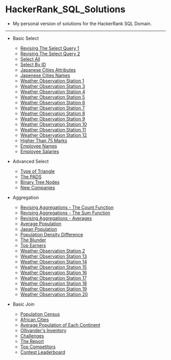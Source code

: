 # HackerRank_SQL_Solutions

- My personal version of solutions for the HackerRank SQL Domain.

<hr>

- Basic Select
    - [Revising The Select Query 1](Basic%20Select/Revising%20The%20Select%20Query%201.sql)
    - [Revising The Select Query 2](Basic%20Select/Revising%20The%20Select%20Query%202.sql)
    - [Select All](Basic%20Select/Select%20All.sql)
    - [Select By ID](Basic%20Select/Select%20By%20ID.sql)
    - [Japanese Cities Attributes](Basic%20Select/Japanese%20Cities%20Attributes.sql)
    - [Japenese Cities Names](Basic%20Select/Japanese%20Cities%20Names.sql)
    - [Weather Observation Station 1](Basic%20Select/Weather%20Observation%20Station%201.sql)
    - [Weather Observation Station 3](Basic%20Select/Weather%20Observation%20Station%203.sql)
    - [Weather Observation Station 4](Basic%20Select/Weather%20Observation%20Station%204.sql)
    - [Weather Observation Station 5](Basic%20Select/Weather%20Observation%20Station%205.sql)
    - [Weather Observation Station 6](Basic%20Select/Weather%20Observation%20Station%206.sql)
    - [Weather Observation Station 7](Basic%20Select/Weather%20Observation%20Station%207.sql)
    - [Weather Observation Station 8](Basic%20Select/Weather%20Observation%20Station%208.sql)
    - [Weather Observation Station 9](Basic%20Select/Weather%20Observation%20Station%209.sql)
    - [Weather Observation Station 10](Basic%20Select/Weather%20Observation%20Station%2010.sql)
    - [Weather Observation Station 11](Basic%20Select/Weather%20Observation%20Station%2011.sql)
    - [Weather Observation Station 12](Basic%20Select/Weather%20Observation%20Station%2012.sql)
    - [Higher Than 75 Marks](Basic%20Select/Higher%20Than%2075%20Marks.sql)
    - [Employee Names](Basic%20Select/Employee%20Names.sql)
    - [Employee Salaries](Basic%20Select/Employee%20Salaries.sql)

- Advanced Select
    - [Type of Triangle](Advanced%20Select/Type%20of%20Triangle.sql)
    - [The PADS](Advanced%20Select/The%20Pads.sql)
    - [Binary Tree Nodes](Advanced%20Select/Binary%20Tree%20Nodes.sql)
    - [New Companies](Advanced%20Select/New%20Companies.sql)

- Aggregation
    - [Revising Aggregations - The Count Function](Aggregation/The%20Count%20Function.sql)
    - [Revising Aggregations - The Sum Function](Aggregation/The%20Sum%20Function.sql)
    - [Revising Aggregations - Averages](Aggregation/Averages.sql)
    - [Average Population](Aggregation/Average%20Population.sql)
    - [Japan Population](Aggregation/Japan%20Population.sql)
    - [Population Density Difference](Aggregation/Population%20Density%20Difference.sql)
    - [The Blunder](Aggregation/The%20Blunder.sql)
    - [Top Earners](Aggregation/Top%20Earners.sql)
    - [Weather Observation Station 2](Aggregation/Weather%20Observation%20Station%202.sql)
    - [Weather Observation Station 13](Aggregation/Weather%20Observation%20Station%2013.sql)
    - [Weather Observation Station 14](Aggregation/Weather%20Observation%20Station%2014.sql)
    - [Weather Observation Station 15](Aggregation/Weather%20Observation%20Station%2015.sql)
    - [Weather Observation Station 16](Aggregation/Weather%20Observation%20Station%2016.sql)
    - [Weather Observation Station 17](Aggregation/Weather%20Observation%20Station%2017.sql)
    - [Weather Observation Station 18](Aggregation/Weather%20Observation%20Station%2018.sql)
    - [Weather Observation Station 19](Aggregation/Weather%20Observation%20Station%2019.sql)
    - [Weather Observation Station 20](Aggregation/Weather%20Observation%20Station%2020.sql)

- Basic Join
    - [Population Census](Basic%20Join/Population%20Census.sql)
    - [African Cities](Basic%20Join/African%20Cities.sql)
    - [Average Population of Each Continent](Basic%20Join/Average%20Population%20of%20Each%20Continent.sql)
    - [Ollivander's Inventory](Basic%20Join/Ollivander's%20Inventory.sql)
    - [Challenges](Basic%20Join/Challenges.sql)
    - [The Report](Basic%20Join/The%20Report.sql)
    - [Top Competitors](Basic%20Join/Top%20Competitors.sql)
    - [Contest Leaderboard](Basic%20Join/Contest%20Leaderboard.sql)
